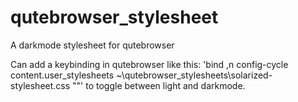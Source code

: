 # qutebrowser_stylesheet
A darkmode stylesheet for qutebrowser

Can add a keybinding in qutebrowser like this: 
'bind ,n config-cycle content.user_stylesheets ~\\qutebrowser_stylesheets\\solarized-stylesheet.css ""'
to toggle between light and darkmode. 
